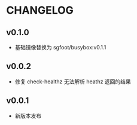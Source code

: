 # CHANGELOG

## v0.1.0

- 基础镜像替换为 sgfoot/busybox:v0.1.1

## v0.0.2

- 修复 check-healthz 无法解析 heathz 返回的结果

## v0.0.1

- 新版本发布

